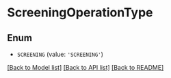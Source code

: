 # ScreeningOperationType


## Enum

* `SCREENING` (value: `'SCREENING'`)

[[Back to Model list]](../README.md#documentation-for-models) [[Back to API list]](../README.md#documentation-for-api-endpoints) [[Back to README]](../README.md)



